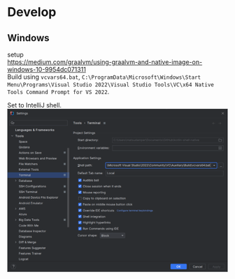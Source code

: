 
# Develop
## Windows
setup  
https://medium.com/graalvm/using-graalvm-and-native-image-on-windows-10-9954dc071311  
Build using `vcvars64.bat`, `C:\ProgramData\Microsoft\Windows\Start Menu\Programs\Visual Studio 2022\Visual Studio Tools\VC\x64 Native Tools Command Prompt for VS 2022`.

Set to IntelliJ shell.  
<img src="README/intelliJ_terminal.png" width="600" />
